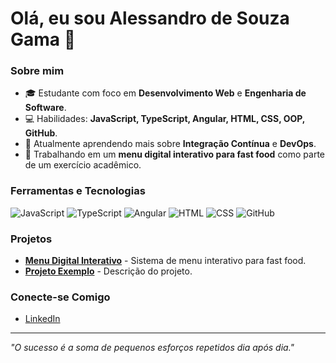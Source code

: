 # Olá, eu sou Alessandro de Souza Gama 👋

### Sobre mim

- 🎓 Estudante com foco em **Desenvolvimento Web** e **Engenharia de Software**.
- 💻 Habilidades: **JavaScript, TypeScript, Angular, HTML, CSS, OOP, GitHub**.
- 🌱 Atualmente aprendendo mais sobre **Integração Contínua** e **DevOps**.
- 🚀 Trabalhando em um **menu digital interativo para fast food** como parte de um exercício acadêmico.

### Ferramentas e Tecnologias

![JavaScript](https://img.shields.io/badge/-JavaScript-05122A?style=flat&logo=javascript)
![TypeScript](https://img.shields.io/badge/-TypeScript-05122A?style=flat&logo=typescript)
![Angular](https://img.shields.io/badge/-Angular-05122A?style=flat&logo=angular)
![HTML](https://img.shields.io/badge/-HTML-05122A?style=flat&logo=HTML5)
![CSS](https://img.shields.io/badge/-CSS-05122A?style=flat&logo=CSS3)
![GitHub](https://img.shields.io/badge/-GitHub-05122A?style=flat&logo=github)

### Projetos

- **[Menu Digital Interativo](https://github.com/seu_usuario/menu-digital)** - Sistema de menu interativo para fast food.
- **[Projeto Exemplo](https://github.com/seu_usuario/projeto-exemplo)** - Descrição do projeto.

### Conecte-se Comigo

- [LinkedIn](https://www.linkedin.com/in/alessandro-gama-b29249135/)

---

*"O sucesso é a soma de pequenos esforços repetidos dia após dia."*
